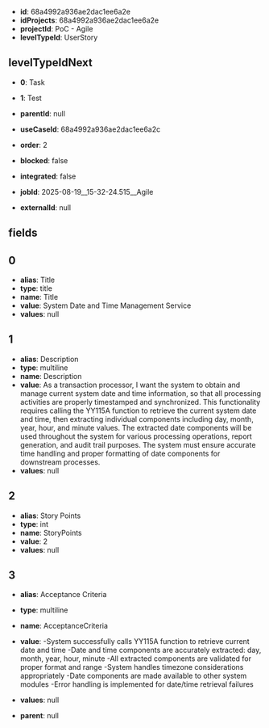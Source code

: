 - **id**: 68a4992a936ae2dac1ee6a2e
- **idProjects**: 68a4992a936ae2dac1ee6a2e
- **projectId**: PoC - Agile
- **levelTypeId**: UserStory
## levelTypeIdNext
- **0**: Task
- **1**: Test

- **parentId**: null
- **useCaseId**: 68a4992a936ae2dac1ee6a2c
- **order**: 2
- **blocked**: false
- **integrated**: false
- **jobId**: 2025-08-19__15-32-24.515__Agile
- **externalId**: null
## fields
## 0
- **alias**: Title
- **type**: title
- **name**: Title
- **value**: System Date and Time Management Service
- **values**: null

## 1
- **alias**: Description
- **type**: multiline
- **name**: Description
- **value**: As a transaction processor, I want the system to obtain and manage current system date and time information, so that all processing activities are properly timestamped and synchronized. This functionality requires calling the YY115A function to retrieve the current system date and time, then extracting individual components including day, month, year, hour, and minute values. The extracted date components will be used throughout the system for various processing operations, report generation, and audit trail purposes. The system must ensure accurate time handling and proper formatting of date components for downstream processes.
- **values**: null

## 2
- **alias**: Story Points
- **type**: int
- **name**: StoryPoints
- **value**: 2
- **values**: null

## 3
- **alias**: Acceptance Criteria
- **type**: multiline
- **name**: AcceptanceCriteria
- **value**: -System successfully calls YY115A function to retrieve current date and time
-Date and time components are accurately extracted: day, month, year, hour, minute
-All extracted components are validated for proper format and range
-System handles timezone considerations appropriately
-Date components are made available to other system modules
-Error handling is implemented for date/time retrieval failures
- **values**: null


- **parent**: null
